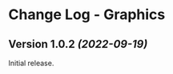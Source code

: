 Change Log - Graphics
=====================

Version 1.0.2 *(2022-09-19)*
----------------------------

Initial release.